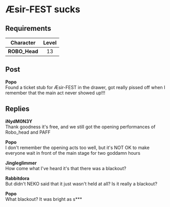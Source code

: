 # Æsir-FEST sucks
## Requirements
|  Character  |Level|
|-------------|:---:|
|**ROBO_Head**| 13  |

## Post
**Popo**<br>
Found a ticket stub for Æsir-FEST in the drawer, got really pissed off when I remember that the main act never showed up!!!
## Replies
**iNydM0N3Y**<br>
Thank goodness it's free, and we still got the opening performances of Robo\_head and PAFF

**Popo**<br>
I don't remember the opening acts too well, but it's NOT OK to make everyone wait in front of the main stage for two goddamn hours

**Jingleglimmer**<br>
How come what I've heard it's that there was a blackout?

**Rabbitdora**<br>
But didn't NEKO said that it just wasn't held at all? Is it really a blackout?

**Popo**<br>
What blackout? It was bright as s\*\*\*

